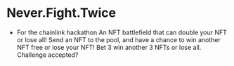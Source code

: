# Never.Fight.Twice
* For the chainlink hackathon
An NFT battlefield that can double your NFT or lose all!
Send an NFT to the pool, and have a chance to win another NFT free or lose your NFT!
Bet 3 win another 3 NFTs or lose all. Challenge accepted?
